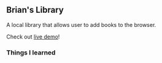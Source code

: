 ## Brian's Library
A local library that allows user to add books to the browser.

Check out [live demo](https://brians-library.netlify.app/)!


### Things I learned 